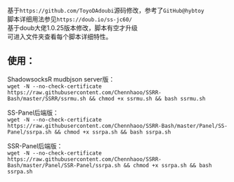 基于`https://github.com/ToyoDAdoubi`源码修改，参考了`GitHub@hybtoy`<br>
脚本详细用法参见`https://doub.io/ss-jc60/`<br>
基于doub大佬1.0.25版本修改，脚本有空才升级<br>
可进入文件夹查看每个脚本详细特性。<br>

使用：
-----

ShadowsocksR mudbjson server版：<br>
`wget -N --no-check-certificate https://raw.githubusercontent.com/Chennhaoo/SSRR-Bash/master/SSRR/ssrmu.sh && chmod +x ssrmu.sh && bash ssrmu.sh`


SS-Panel后端版：<br>
`wget -N --no-check-certificate https://raw.githubusercontent.com/Chennhaoo/SSRR-Bash/master/Panel/SS-Panel/ssrpa.sh && chmod +x ssrpa.sh && bash ssrpa.sh`


SSR-Panel后端版：<br>
`wget -N --no-check-certificate https://raw.githubusercontent.com/Chennhaoo/SSRR-Bash/master/Panel/SSR-Panel/ssrpa.sh && chmod +x ssrpa.sh && bash ssrpa.sh`

